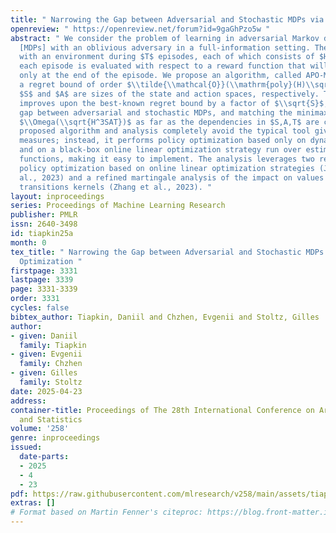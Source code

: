```yaml
---
title: " Narrowing the Gap between Adversarial and Stochastic MDPs via Policy Optimization "
openreview: " https://openreview.net/forum?id=9gaGhPzo5w "
abstract: " We consider the problem of learning in adversarial Markov decision processes
  [MDPs] with an oblivious adversary in a full-information setting. The agent interacts
  with an environment during $T$ episodes, each of which consists of $H$ stages, and
  each episode is evaluated with respect to a reward function that will be revealed
  only at the end of the episode. We propose an algorithm, called APO-MVP, that achieves
  a regret bound of order $\\tilde{\\mathcal{O}}(\\mathrm{poly}(H)\\sqrt{SAT})$, where
  $S$ and $A$ are sizes of the state and action spaces, respectively. This result
  improves upon the best-known regret bound by a factor of $\\sqrt{S}$, bridging the
  gap between adversarial and stochastic MDPs, and matching the minimax lower bound
  $\\Omega(\\sqrt{H^3SAT})$ as far as the dependencies in $S,A,T$ are concerned. The
  proposed algorithm and analysis completely avoid the typical tool given by occupancy
  measures; instead, it performs policy optimization based only on dynamic programming
  and on a black-box online linear optimization strategy run over estimated advantage
  functions, making it easy to implement. The analysis leverages two recent techniques:
  policy optimization based on online linear optimization strategies (Jonckheere et
  al., 2023) and a refined martingale analysis of the impact on values of estimating
  transitions kernels (Zhang et al., 2023). "
layout: inproceedings
series: Proceedings of Machine Learning Research
publisher: PMLR
issn: 2640-3498
id: tiapkin25a
month: 0
tex_title: " Narrowing the Gap between Adversarial and Stochastic MDPs via Policy
  Optimization "
firstpage: 3331
lastpage: 3339
page: 3331-3339
order: 3331
cycles: false
bibtex_author: Tiapkin, Daniil and Chzhen, Evgenii and Stoltz, Gilles
author:
- given: Daniil
  family: Tiapkin
- given: Evgenii
  family: Chzhen
- given: Gilles
  family: Stoltz
date: 2025-04-23
address:
container-title: Proceedings of The 28th International Conference on Artificial Intelligence
  and Statistics
volume: '258'
genre: inproceedings
issued:
  date-parts:
  - 2025
  - 4
  - 23
pdf: https://raw.githubusercontent.com/mlresearch/v258/main/assets/tiapkin25a/tiapkin25a.pdf
extras: []
# Format based on Martin Fenner's citeproc: https://blog.front-matter.io/posts/citeproc-yaml-for-bibliographies/
---
```

